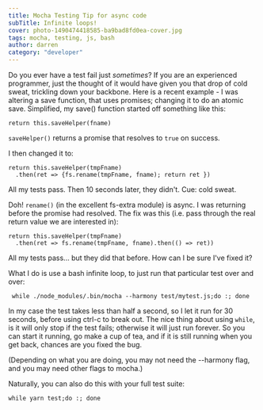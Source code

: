 ```yaml
---
title: Mocha Testing Tip for async code
subTitle: Infinite loops!
cover: photo-1490474418585-ba9bad8fd0ea-cover.jpg
tags: mocha, testing, js, bash
author: darren
category: "developer"
---
```


Do you ever have a test fail just *sometimes*? If you are an experienced programmer, just the thought of it would have given you that drop of cold sweat, trickling down your backbone. Here is a recent example - I was altering a save function, that uses promises; changing it to do an atomic save. Simplified, my save() function started off something like this:

    return this.saveHelper(fname)

`saveHelper()` returns a promise that resolves to `true` on success.

I then changed it to:

    return this.saveHelper(tmpFname)
      .then(ret => {fs.rename(tmpFname, fname); return ret })

All my tests pass. Then 10 seconds later, they didn't. Cue: cold sweat.

Doh! `rename()` (in the excellent fs-extra module) is async. I was returning before the promise had resolved. The fix was this (i.e. pass through the real return value we are interested in):

    return this.saveHelper(tmpFname)
      .then(ret => fs.rename(tmpFname, fname).then(() => ret))

All my tests pass... but they did that before. How can I be sure I've fixed it?

What I do is use a bash infinite loop, to just run that particular test over and over:

     while ./node_modules/.bin/mocha --harmony test/mytest.js;do :; done

In my case the test takes less than half a second, so I let it run for 30 seconds, before using ctrl-c to break out. The nice thing about using `while`, is it will only stop if the test fails; otherwise it will just run forever. So you can start it running, go make a cup of tea, and if it is still running when you get back, chances are you fixed the bug.

(Depending on what you are doing, you may not need the --harmony flag, and you may need other flags to mocha.)

Naturally, you can also do this with your full test suite:

    while yarn test;do :; done

